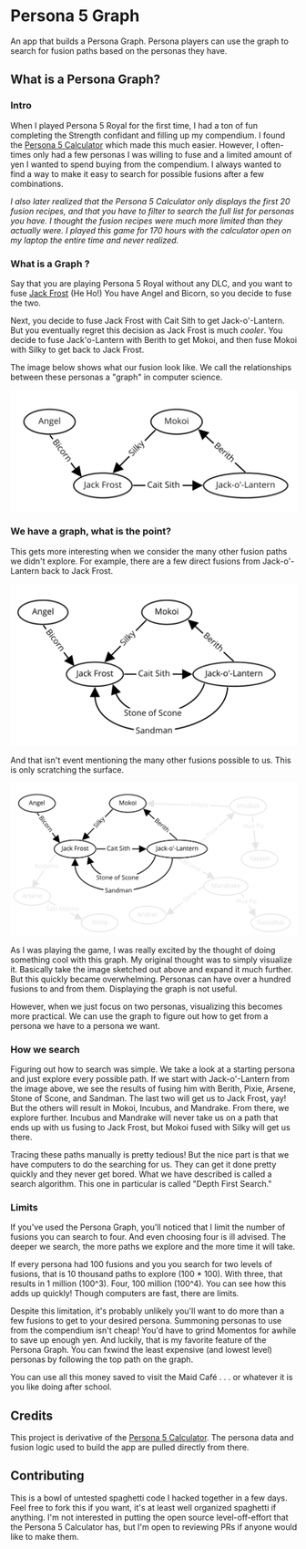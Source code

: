 # Persona 5 Graph

An app that builds a Persona Graph. Persona players can use the graph to search for fusion paths based on the personas they have. 

## What is a Persona Graph?

### Intro

When I played Persona 5 Royal for the first time, I had a ton of fun completing the Strength confidant and filling up my compendium. I found the [Persona 5 Calculator](https://chinhodado.github.io/persona5_calculator/indexRoyal.html#/list) which made this much easier. However, I often-times only had a few personas I was willing to fuse and a limited amount of yen I wanted to spend buying from the compendium. I always wanted to find a way to make it easy to search for possible fusions after a few combinations.

_I also later realized that the Persona 5 Calculator only displays the first 20 fusion recipes, and that you have to filter to search the full list for personas you have. I thought the fusion recipes were much more limited than they actually were. I played this game for 170 hours with the calculator open on my laptop the entire time and never realized._

### What is a Graph ?

Say that you are playing Persona 5 Royal without any DLC, and you want to fuse [Jack Frost](https://chinhodado.github.io/persona5_calculator/indexRoyal.html#/persona/Jack%20Frost) (He Ho!) You have Angel and Bicorn, so you decide to fuse the two.

Next, you decide to fuse Jack Frost with Cait Sith to get Jack-o'-Lantern. But you eventually regret this decision as Jack Frost is much _cooler_. You decide to fuse Jack'o-Lantern with Berith to get Mokoi, and then fuse Mokoi with Silky to get back to Jack Frost.

The image below shows what our fusion look like. We call the relationships between these personas a "graph" in computer science.

![](graph-1.png)

### We have a graph, what is the point?

This gets more interesting when we consider the many other fusion paths we didn't explore. For example, there are a few direct fusions from Jack-o'-Lantern back to Jack Frost.

![](graph-2.png)

And that isn't event mentioning the many other fusions possible to us. This is only scratching the surface.

![](graph-3.png)

As I was playing the game, I was really excited by the thought of doing something cool with this graph. My original thought was to simply visualize it. Basically take the image sketched out above and expand it much further. But this quickly became overwhelming. Personas can have over a hundred fusions to and from them. Displaying the graph is not useful.

However, when we just focus on two personas, visualizing this becomes more practical. We can use the graph to figure out how to get from a persona we have to a persona we want.

### How we search

Figuring out how to search was simple. We take a look at a starting persona and just explore every possible path. If we start with Jack-o'-Lantern from the image above, we see the results of fusing him with Berith, Pixie, Arsene, Stone of Scone, and Sandman. The last two will get us to Jack Frost, yay! But the others will result in Mokoi, Incubus, and Mandrake. From there, we explore further. Incubus and Mandrake will never take us on a path that ends up with us fusing to Jack Frost, but Mokoi fused with Silky will get us there.

Tracing these paths manually is pretty tedious! But the nice part is that we have computers to do the searching for us. They can get it done pretty quickly and they never get bored. What we have described is called a search algorithm. This one in particular is called "Depth First Search."

### Limits

If you've used the Persona Graph, you'll noticed that I limit the number of fusions you can search to four. And even choosing four is ill advised. The deeper we search, the more paths we explore and the more time it will take.

If every persona had 100 fusions and you you search for two levels of fusions, that is 10 thousand paths to explore (100 * 100). With three, that results in 1 million (100^3). Four, 100 million (100^4). You can see how this adds up quickly! Though computers are fast, there are limits. 

Despite this limitation, it's probably unlikely you'll want to do more than a few fusions to get to your desired persona. Summoning personas to use from the compendium isn't cheap! You'd have to grind Momentos for awhile to save up enough yen. And luckily, that is my favorite feature of the Persona Graph. You can fxwind the least expensive (and lowest level) personas by following the top path on the graph.

You can use all this money saved to visit the Maid Café . . . or whatever it is you like doing after school.

## Credits

This project is derivative of the [Persona 5 Calculator](https://github.com/chinhodado/persona5_calculator). The persona data and fusion logic used to build the app are pulled directly from there.

## Contributing

This is a bowl of untested spaghetti code I hacked together in a few days. Feel free to fork this if you want, it's at least well organized spaghetti if anything. I'm not interested in putting the open source level-off-effort that the Persona 5 Calculator has, but I'm open to reviewing PRs if anyone would like to make them.

